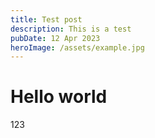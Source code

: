 ```yaml
---
title: Test post
description: This is a test
pubDate: 12 Apr 2023
heroImage: /assets/example.jpg
---
```


# Hello world

123
